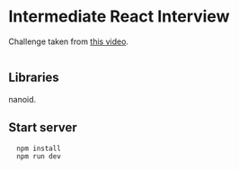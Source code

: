 # Intermediate React Interview

Challenge taken from <a href="https://www.youtube.com/watch?v=ixgxx_um8r8&list=LL&index=4&ab_channel=WebDevCody">this video</a>.

<img  src="https://i.imgur.com/9O5vkgg.png" alt="" />

## Libraries

nanoid.

## Start server

```bash
  npm install
  npm run dev
```
